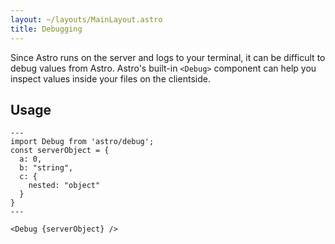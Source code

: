 ```yaml
---
layout: ~/layouts/MainLayout.astro
title: Debugging
---
```


Since Astro runs on the server and logs to your terminal, it can be difficult to debug values from Astro. Astro's built-in `<Debug>` component can help you inspect values inside your files on the clientside.

## Usage

```astro
---
import Debug from 'astro/debug';
const serverObject = {
  a: 0,
  b: "string",
  c: {
    nested: "object"
  }
}
---

<Debug {serverObject} />
```
